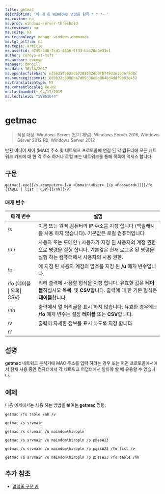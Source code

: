 ```yaml
---
title: getmac
description: '에 대 한 Windows 명령을 항목 * * *- '
ms.custom: na
ms.prod: windows-server-threshold
ms.reviewer: na
ms.suite: na
ms.technology: manage-windows-commands
ms.tgt_pltfrm: na
ms.topic: article
ms.assetid: a749a348-7cd1-4336-9f33-bb42dd0e31e1
author: coreyp-at-msft
ms.author: coreyp
manager: dongill
ms.date: 10/16/2017
ms.openlocfilehash: e356354e63a057201582db0fb74933e1b3ef8d8c
ms.sourcegitcommit: 0d0b32c8986ba7db9536e0b8648d4ddf9b03e452
ms.translationtype: MT
ms.contentlocale: ko-KR
ms.lasthandoff: 04/17/2019
ms.locfileid: "59851044"
---
```

# <a name="getmac"></a>getmac

>적용 대상: Windows Server (반기 채널), Windows Server 2016, Windows Server 2012 R2, Windows Server 2012

반환 미디어 제어 (MAC) 주소 및 네트워크 프로토콜에 연결 된 각 컴퓨터에 모든 네트워크 카드에 대 한 각 주소 하거나 로컬 또는 네트워크를 통해 목록에 액세스 합니다. 
## <a name="syntax"></a>구문
```
getmac[.exe][/s <computer> [/u <Domain\<User> [/p <Password>]]][/fo {TABLE | list | CSV}][/nh][/v]
```
### <a name="parameters"></a>매개 변수
|매개 변수|설명|
|-------|--------|
|/s <computer>|이름 또는 원격 컴퓨터의 IP 주소를 지정 합니다 (백슬래시를 사용 하지 않습니다). 기본값은 로컬 컴퓨터입니다.|
|/u <Domain>\\<User>|사용자 또는 도메인 \ 사용자가 지정 된 사용자의 계정 권한으로 명령을 실행 합니다. 기본값은 현재 로그온 된 명령을 실행 하는 컴퓨터에서 사용자의 사용 권한.|
|/p <Password>|에 지정 된 사용자 계정의 암호를 지정 된 **/u** 매개 변수입니다.|
|/fo {테이블 &#124; 목록&#124; CSV}|쿼리 출력에 사용할 형식을 지정 합니다. 유효한 값은 **테이블**하십시오 **목록**, 및 **CSV**합니다. 출력에 대 한 기본 형식은 **테이블**합니다.|
|/nh|출력에서 열 머리글을 표시 하지 않습니다. 유효한 경우에는 **/fo** 매개 변수는 설정 **테이블** 또는 **CSV**합니다.|
|/v|출력이 자세한 정보를 표시 하도록 지정 합니다.|
|/?||
## <a name="remarks"></a>설명
**getmac** 네트워크 분석기에 MAC 주소를 입력 하려는 경우 또는 어떤 프로토콜에서에서 현재 사용 중인 컴퓨터에서 각 네트워크 어댑터에서 알아야 할 때 유용할 수 있습니다.
## <a name="BKMK_Examples"></a>예제
다음 예제에서는 사용 하는 방법을 보여는 **getmac** 명령:
```
getmac /fo table /nh /v
```
```
getmac /s srvmain
```
```
getmac /s srvmain /u maindom\hiropln
```
```
getmac /s srvmain /u maindom\hiropln /p p@ssW23
```
```
getmac /s srvmain /u maindom\hiropln /p p@ssW23 /fo list /v
```
```
getmac /s srvmain /u maindom\hiropln /p p@ssW23 /fo table /nh
```
## <a name="additional-references"></a>추가 참조
-   [명령줄 구문 키](command-line-syntax-key.md)
